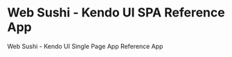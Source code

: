 Web Sushi - Kendo UI SPA Reference App
==================

Web Sushi - Kendo UI Single Page App Reference App
